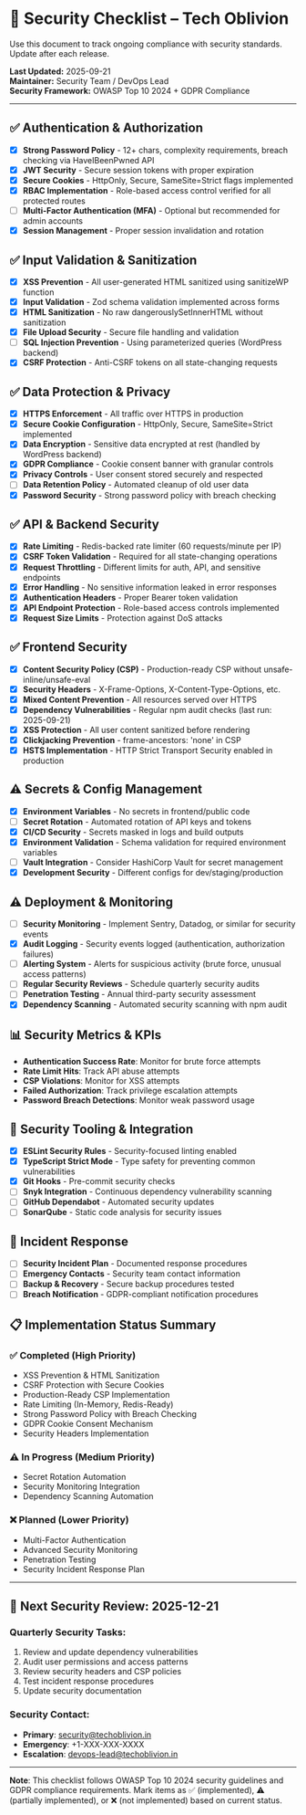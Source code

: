 # 🔐 Security Checklist – Tech Oblivion

Use this document to track ongoing compliance with security standards.  
Update after each release.  

**Last Updated:** 2025-09-21  
**Maintainer:** Security Team / DevOps Lead  
**Security Framework:** OWASP Top 10 2024 + GDPR Compliance  

---

## ✅ Authentication & Authorization

- [x] **Strong Password Policy** - 12+ chars, complexity requirements, breach checking via HaveIBeenPwned API
- [x] **JWT Security** - Secure session tokens with proper expiration
- [x] **Secure Cookies** - HttpOnly, Secure, SameSite=Strict flags implemented
- [x] **RBAC Implementation** - Role-based access control verified for all protected routes
- [ ] **Multi-Factor Authentication (MFA)** - Optional but recommended for admin accounts
- [x] **Session Management** - Proper session invalidation and rotation

## ✅ Input Validation & Sanitization

- [x] **XSS Prevention** - All user-generated HTML sanitized using sanitizeWP function
- [x] **Input Validation** - Zod schema validation implemented across forms
- [x] **HTML Sanitization** - No raw dangerouslySetInnerHTML without sanitization
- [x] **File Upload Security** - Secure file handling and validation
- [ ] **SQL Injection Prevention** - Using parameterized queries (WordPress backend)
- [x] **CSRF Protection** - Anti-CSRF tokens on all state-changing requests

## ✅ Data Protection & Privacy

- [x] **HTTPS Enforcement** - All traffic over HTTPS in production
- [x] **Secure Cookie Configuration** - HttpOnly, Secure, SameSite=Strict implemented
- [x] **Data Encryption** - Sensitive data encrypted at rest (handled by WordPress backend)
- [x] **GDPR Compliance** - Cookie consent banner with granular controls
- [x] **Privacy Controls** - User consent stored securely and respected
- [ ] **Data Retention Policy** - Automated cleanup of old user data
- [x] **Password Security** - Strong password policy with breach checking

## ✅ API & Backend Security

- [x] **Rate Limiting** - Redis-backed rate limiter (60 requests/minute per IP)
- [x] **CSRF Token Validation** - Required for all state-changing operations
- [x] **Request Throttling** - Different limits for auth, API, and sensitive endpoints
- [x] **Error Handling** - No sensitive information leaked in error responses
- [x] **Authentication Headers** - Proper Bearer token validation
- [x] **API Endpoint Protection** - Role-based access controls implemented
- [x] **Request Size Limits** - Protection against DoS attacks

## ✅ Frontend Security

- [x] **Content Security Policy (CSP)** - Production-ready CSP without unsafe-inline/unsafe-eval
- [x] **Security Headers** - X-Frame-Options, X-Content-Type-Options, etc.
- [x] **Mixed Content Prevention** - All resources served over HTTPS
- [x] **Dependency Vulnerabilities** - Regular npm audit checks (last run: 2025-09-21)
- [x] **XSS Protection** - All user content sanitized before rendering
- [x] **Clickjacking Prevention** - frame-ancestors: 'none' in CSP
- [x] **HSTS Implementation** - HTTP Strict Transport Security enabled in production

## ⚠️ Secrets & Config Management

- [x] **Environment Variables** - No secrets in frontend/public code
- [ ] **Secret Rotation** - Automated rotation of API keys and tokens
- [x] **CI/CD Security** - Secrets masked in logs and build outputs
- [x] **Environment Validation** - Schema validation for required environment variables
- [ ] **Vault Integration** - Consider HashiCorp Vault for secret management
- [x] **Development Security** - Different configs for dev/staging/production

## ⚠️ Deployment & Monitoring

- [ ] **Security Monitoring** - Implement Sentry, Datadog, or similar for security events
- [x] **Audit Logging** - Security events logged (authentication, authorization failures)
- [ ] **Alerting System** - Alerts for suspicious activity (brute force, unusual access patterns)
- [ ] **Regular Security Reviews** - Schedule quarterly security audits
- [ ] **Penetration Testing** - Annual third-party security assessment
- [x] **Dependency Scanning** - Automated security scanning with npm audit

## 📊 Security Metrics & KPIs

- **Authentication Success Rate**: Monitor for brute force attempts
- **Rate Limit Hits**: Track API abuse attempts  
- **CSP Violations**: Monitor for XSS attempts
- **Failed Authorization**: Track privilege escalation attempts
- **Password Breach Detections**: Monitor weak password usage

## 🔧 Security Tooling & Integration

- [x] **ESLint Security Rules** - Security-focused linting enabled
- [x] **TypeScript Strict Mode** - Type safety for preventing common vulnerabilities
- [x] **Git Hooks** - Pre-commit security checks
- [ ] **Snyk Integration** - Continuous dependency vulnerability scanning
- [ ] **GitHub Dependabot** - Automated security updates
- [ ] **SonarQube** - Static code analysis for security issues

## 🚨 Incident Response

- [ ] **Security Incident Plan** - Documented response procedures
- [ ] **Emergency Contacts** - Security team contact information
- [ ] **Backup & Recovery** - Secure backup procedures tested
- [ ] **Breach Notification** - GDPR-compliant notification procedures

## 📋 Implementation Status Summary

### ✅ Completed (High Priority)
- XSS Prevention & HTML Sanitization
- CSRF Protection with Secure Cookies
- Production-Ready CSP Implementation
- Rate Limiting (In-Memory, Redis-Ready)
- Strong Password Policy with Breach Checking
- GDPR Cookie Consent Mechanism
- Security Headers Implementation

### ⚠️ In Progress (Medium Priority)
- Secret Rotation Automation
- Security Monitoring Integration
- Dependency Scanning Automation

### ❌ Planned (Lower Priority)
- Multi-Factor Authentication
- Advanced Security Monitoring
- Penetration Testing
- Security Incident Response Plan

---

## 🔄 Next Security Review: 2025-12-21

### Quarterly Security Tasks:
1. Review and update dependency vulnerabilities
2. Audit user permissions and access patterns
3. Review security headers and CSP policies
4. Test incident response procedures
5. Update security documentation

### Security Contact:
- **Primary**: security@techoblivion.in
- **Emergency**: +1-XXX-XXX-XXXX
- **Escalation**: devops-lead@techoblivion.in

---

**Note**: This checklist follows OWASP Top 10 2024 security guidelines and GDPR compliance requirements. Mark items as ✅ (implemented), ⚠️ (partially implemented), or ❌ (not implemented) based on current status.